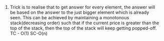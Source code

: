 1) Trick is to realise that to get answer for every element, the answer will be based on the answer to the just bigger element which is already seen. This can be achieved by maintaining a monotonous stack(decreasing order) such that if the current price is greater than the top of the stack, then the top of the stack will keep getting popped-off. TC - O(1) SC-O(n)